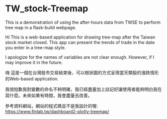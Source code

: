 # TW_stock-Treemap
This is a demonstration of using the after-hours data from TWSE to perform tree map in a flask-build webpage.

Hi
This is a web-based application for drawing tree-map after the Taiwan stock market closed.
This app can present the trends of trade in the date you enter in a tree-map style.

I apologize for the names of variables are not clear enough. However, if I may
improve it in the future.

嗨
這是一個在台灣股市交易結束後，可以樹狀圖的方式呈現當天類股的漲跌情形的Web-based application.

我很抱歉我對變數的命名不夠明確，我已經盡量加上註記好讓使用者能夠明白我在寫什麼。未來如果有時間，我會盡量去改善。

參考資料網站，網站的程式碼並不是我設計的喔: https://www.finlab.tw/dashboard2-plotly-treemap/
